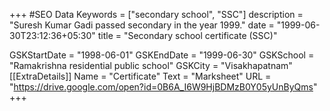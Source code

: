 +++
#SEO Data
Keywords = ["secondary school", "SSC"]
description = "Suresh Kumar Gadi passed secondary in the year 1999."
date = "1999-06-30T23:12:36+05:30"
title = "Secondary school certificate (SSC)"

GSKStartDate = "1998-06-01"
GSKEndDate = "1999-06-30"
GSKSchool = "Ramakrishna residential public school"
GSKCity = "Visakhapatnam"
[[ExtraDetails]]
    Name = "Certificate"
	Text = "Marksheet"
    URL = "https://drive.google.com/open?id=0B6A_I6W9HjBDMzB0Y05yUnByQms"
+++